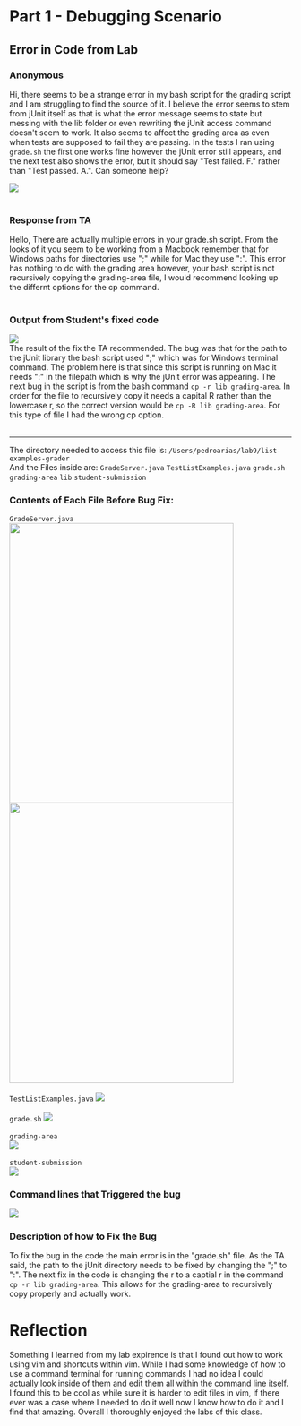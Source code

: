 # Part 1 - Debugging Scenario
## Error in Code from Lab
### Anonymous<br>
Hi, there seems to be a strange error in my bash script for the grading script and I am struggling to find the source of it. I believe the error seems to stem from jUnit itself as that is what the error message seems to state but messing with the lib folder or even rewriting the jUnit access command doesn't seem to work. It also seems to affect the grading area
as even when tests are supposed to fail they are passing. In the tests I ran using `grade.sh` the first one works fine however the jUnit error still appears, and the next test also shows the error, but it should say "Test failed. F." rather than "Test passed. A.". Can someone help?

![](lab5images/gradeshvim.png)
<br><br>
### Response from TA <br>
Hello, There are actually multiple errors in your grade.sh script. From the looks of it you seem to be working from a Macbook remember that for Windows paths for directories use ";" while for Mac they use ":". This error has nothing to do with the grading area however, your bash script is not recursively copying the grading-area file, I would recommend looking up the differnt options for the cp command.<br><br>
### Output from Student's fixed code <br>
![](lab5images/fixedCode.png)<br>
The result of the fix the TA recommended. The bug was that for the path to the jUnit library the bash script used ";" which was for Windows terminal command. The problem here is that since this script is running on Mac it needs ":" in the filepath which is why the jUnit error was appearing. The next bug in the script is from the bash command `cp -r lib grading-area`. In order for the file to recursively copy it needs a capital R rather than the lowercase r, so the correct version would be `cp -R lib grading-area`. For this type of file I had the wrong cp option. <br><br>

---

The directory needed to access this file is:
`/Users/pedroarias/lab9/list-examples-grader`
<br> And the Files inside are: 
`GradeServer.java`             `TestListExamples.java`   `grade.sh`                `grading-area`            `lib`                     `student-submission` <br>
### Contents of Each File Before Bug Fix:<br>
`GradeServer.java`<br>
<img src="lab5images/GradeServerjavapt1.png" width="400" height="500"><img src="lab5images/GradeServerjavapt2.png" width="400" height="500">
<br><br> `TestListExamples.java`
![](lab5images/Testlistexamples.png)
<br><br> `grade.sh`
![](lab5images/gradeshvim.png)
<br><br> `grading-area`<br>
![](lab5images/grading-area.png)
<br><br> `student-submission`<br>
![](lab5images/student-submission.png)
### Command lines that Triggered the bug
![](lab5images/error_output.png)<br>
### Description of how to Fix the Bug
To fix the bug in the code the main error is in the "grade.sh" file. As the TA said, the path to the jUnit directory needs to be fixed by changing the ";" to ":". The next fix in the code is changing the r to a captial r in the command `cp -r lib grading-area`. This allows for the grading-area to recursively copy properly and actually work.


# Reflection 
Something I learned from my lab expirence is that I found out how to work using vim and shortcuts within vim. While I had some knowledge of how to use a command terminal for running commands I had no idea I could actually look inside of them and edit them all within the command line itself. I found this to be cool as while sure it is harder to edit files in vim, if there ever was a case where I needed to do it well now I know how to do it and I find that amazing. Overall I thoroughly enjoyed the labs of this class. 
